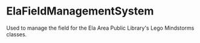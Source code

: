 # ElaFieldManagementSystem
Used to manage the field for the Ela Area Public Library's Lego Mindstorms classes.
